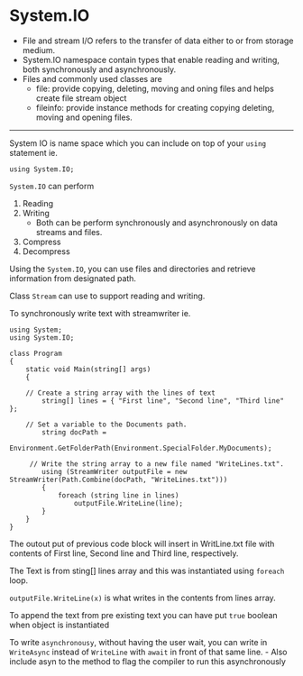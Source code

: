 # System.IO

- File and stream I/O refers to the transfer of data either to or from storage medium.
- System.IO namespace contain types that enable reading and writing, both synchronously and asynchronously.
- Files and commonly used classes are 
    - file: provide copying, deleting, moving and oning files and helps create file stream object
    - fileinfo: provide instance methods for creating copying deleting, moving and opening files.

---
System IO is name space which you can include on top of your `using` statement
ie.
```
using System.IO;
```
`System.IO` can perform
1. Reading
2. Writing 
    - Both can be perform synchronously and asynchronously on data streams and files.
3. Compress
4. Decompress

Using the `System.IO`, you can use files and directories and retrieve information from designated path.

Class `Stream` can use to support reading and writing.

To synchronously write text with streamwriter
ie.
```
using System;
using System.IO;

class Program
{
    static void Main(string[] args)
    {
    
    // Create a string array with the lines of text
        string[] lines = { "First line", "Second line", "Third line" };

    // Set a variable to the Documents path.
        string docPath =
          Environment.GetFolderPath(Environment.SpecialFolder.MyDocuments);

     // Write the string array to a new file named "WriteLines.txt".
        using (StreamWriter outputFile = new StreamWriter(Path.Combine(docPath, "WriteLines.txt")))
        {
            foreach (string line in lines)
                outputFile.WriteLine(line);
        }
    }
}
```
The outout put of previous code block will insert in WritLine.txt file with contents of First line, Second line and Third line, respectively.

The Text is from sting[] lines array and this was instantiated using `foreach` loop.

`outputFile.WriteLine(x)` is what writes in the contents from lines array.

To append the text from pre existing text you can have put `true` boolean when object is instantiated  

To write `asynchronousy`, without having the user wait, you can write in `WriteAsync` instead of `WriteLine` with `await` in front of that same line.
    - Also include asyn to the method to flag the compiler to run this asynchronously


